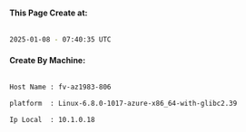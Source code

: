 
   
#### This Page Create at:

```bash

2025-01-08 - 07:40:35 UTC

```

#### Create By Machine:

```bash

Host Name : fv-az1983-806

platform  : Linux-6.8.0-1017-azure-x86_64-with-glibc2.39

Ip Local  : 10.1.0.18

```

